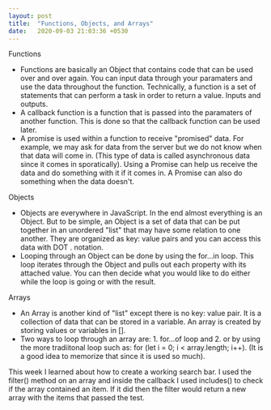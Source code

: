 ```yaml
---
layout: post
title:  "Functions, Objects, and Arrays"
date:   2020-09-03 21:03:36 +0530
---
```


Functions

- Functions are basically an Object that contains code that can be used over and over again. You can input data through your paramaters and use the data throughout the function. Technically, a function is a set of statements that can perform a task in order to return a value. Inputs and outputs.
- A callback function is a function that is passed into the paramaters of another function. This is done so that the callback function can be used later. 
- A promise is used within a function to receive "promised" data. For example, we may ask for data from the server but we do not know when that data will come in. (This type of data is called asynchronous data since it comes in sporatically). Using a Promise can help us receive the data and do something with it if it comes in. A Promise can also do something when the data doesn't.

Objects

- Objects are everywhere in JavaScript. In the end almost everything is an Object. But to be simple, an Object is a set of data that can be put together in an unordered "list" that may have some relation to one another. They are organized as key: value pairs and you can access this data with DOT . notation.
- Looping through an Object can be done by using the for...in loop. This loop iterates through the Object and pulls out each property with its attached value. You can then decide what you would like to do either while the loop is going or with the result.

Arrays

- An Array is another kind of "list" except there is no key: value pair. It is a collection of data that can be stored in a variable. An array is created by storing values or variables in [].
- Two ways to loop through an array are: 1. for...of loop and 2. or by using the more tradiitonal loop such as: for (let i = 0; i < array.length; i++). (It is a good idea to memorize that since it is used so much).


This week I learned about how to create a working search bar. I used the filter() method on an array and inside the callback I used includes() to check if the array contained an item. If it did then the filter would return a new array with the items that passed the test.
